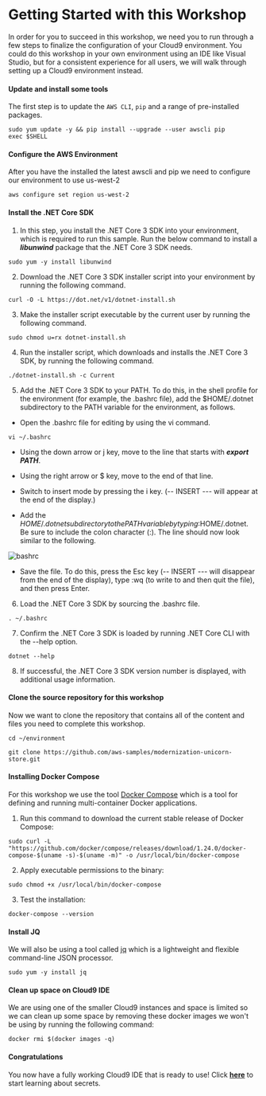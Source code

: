 # Getting Started with this Workshop

In order for you to succeed in this workshop, we need you to run through a few steps to finalize the configuration of your Cloud9 environment. You could do this workshop in your own environment using an IDE like Visual Studio, but for a consistent experience for all users, we will walk through setting up a Cloud9 environment instead.

#### Update and install some tools

The first step is to update the `AWS CLI`, `pip` and a range of pre-installed packages.

```
sudo yum update -y && pip install --upgrade --user awscli pip
exec $SHELL
```

#### Configure the AWS Environment

After you have the installed the latest awscli and pip we need to configure our environment to use us-west-2

```
aws configure set region us-west-2

```

#### Install the .NET Core SDK

1. In this step, you install the .NET Core 3 SDK into your environment, which is required to run this sample. Run the below command to install a ***libunwind*** package that the .NET Core 3 SDK needs.

```
sudo yum -y install libunwind
```

2. Download the .NET Core 3 SDK installer script into your environment by running the following command.

```
curl -O -L https://dot.net/v1/dotnet-install.sh
```

3. Make the installer script executable by the current user by running the following command.

```
sudo chmod u=rx dotnet-install.sh
```

4. Run the installer script, which downloads and installs the .NET Core 3 SDK, by running the following command.

```
./dotnet-install.sh -c Current
```

5. Add the .NET Core 3 SDK to your PATH. To do this, in the shell profile for the environment (for example, the .bashrc file), add the $HOME/.dotnet subdirectory to the PATH variable for the environment, as follows.

  * Open the .bashrc file for editing by using the vi command.

```
vi ~/.bashrc
```

  * Using the down arrow or j key, move to the line that starts with ***export PATH***.

  * Using the right arrow or $ key, move to the end of that line.

  * Switch to insert mode by pressing the i key. (-- INSERT --- will appear at the end of the display.)

  * Add the $HOME/.dotnet subdirectory to the PATH variable by typing :$HOME/.dotnet. Be sure to include the colon character (:). The line should now look similar to the following.

![bashrc](/static/images/prerequisites/bashrc.png)

  * Save the file. To do this, press the Esc key (-- INSERT --- will disappear from the end of the display), type :wq (to write to and then quit the file), and then press Enter.

6. Load the .NET Core 3 SDK by sourcing the .bashrc file.

```
. ~/.bashrc
```

7. Confirm the .NET Core 3 SDK is loaded by running .NET Core CLI with the --help option.

```
dotnet --help
```

8. If successful, the .NET Core 3 SDK version number is displayed, with additional usage information.

#### Clone the source repository for this workshop

Now we want to clone the repository that contains all of the content and files you need to complete this workshop.

```
cd ~/environment

git clone https://github.com/aws-samples/modernization-unicorn-store.git
```

#### Installing Docker Compose

For this workshop we use the tool [Docker Compose](https://docs.docker.com/compose/) which is a tool for defining and running multi-container Docker applications.

1. Run this command to download the current stable release of Docker Compose:

```
sudo curl -L "https://github.com/docker/compose/releases/download/1.24.0/docker-compose-$(uname -s)-$(uname -m)" -o /usr/local/bin/docker-compose
```

2. Apply executable permissions to the binary:

```
sudo chmod +x /usr/local/bin/docker-compose
```

3. Test the installation:
```
docker-compose --version
```

#### Install JQ

We will also be using a tool called [jq](https://stedolan.github.io/jq/) which is a lightweight and flexible command-line JSON processor.
```
sudo yum -y install jq
```

#### Clean up space on Cloud9 IDE

We are using one of the smaller Cloud9 instances and space is limited so we can clean up some space by removing these docker images we won't be using by running the following command:

```
docker rmi $(docker images -q)
```

#### Congratulations

You now have a fully working Cloud9 IDE that is ready to use! Click [**here**](/content/secrets/_index.md) to start learning about secrets.
